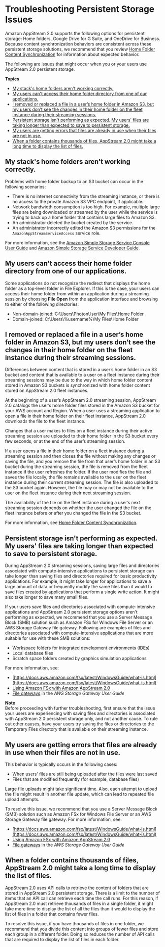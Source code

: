 # Troubleshooting Persistent Storage Issues<a name="troubleshooting-persistent-storage"></a>

Amazon AppStream 2\.0 supports the following options for persistent storage: Home folders, Google Drive for G Suite, and OneDrive for Business\. Because content synchronization behaviors are consistent across these persistent storage solutions, we recommend that you review [Home Folder Content Synchronization](home-folders.md#home-folders-content-synchronization) for information about expected behavior\.

The following are issues that might occur when you or your users use AppStream 2\.0 persistent storage\. 

**Topics**
+ [My stack's home folders aren't working correctly\.](#troubleshooting-s3-failures)
+ [My users can't access their home folder directory from one of our applications\.](#alternate-path-accessing-home-folders)
+ [I removed or replaced a file in a user’s home folder in Amazon S3, but my users don’t see the changes in their home folder on the fleet instance during their streaming sessions\.](#removed-replaced-folder-in-s3-users-dont-see-changes-on-fleet-instance)
+ [Persistent storage isn't performing as expected\. My users' files are taking longer than expected to save to persistent storage\.](#troubleshooting-persistent-storage-applications-take-long-time-to-save-to-home-folder)
+ [My users are getting errors that files are already in use when their files are not in use\.](#troubleshooting-persistent-storage-application-errors-files-already-in-use)
+ [When a folder contains thousands of files, AppStream 2\.0 might take a long time to display the list of files\.](#troubleshooting-persistent-storage-delay-listing-thousands-of-files-in-folder)

## My stack's home folders aren't working correctly\.<a name="troubleshooting-s3-failures"></a>

Problems with home folder backup to an S3 bucket can occur in the following scenarios:
+ There is no internet connectivity from the streaming instance, or there is no access to the private Amazon S3 VPC endpoint, if applicable\.
+ Network bandwidth consumption is too high\. For example, multiple large files are being downloaded or streamed by the user while the service is trying to back up a home folder that contains large files to Amazon S3\.
+ An administrator deleted the bucket created by the service\.
+ An administrator incorrectly edited the Amazon S3 permissions for the `AmazonAppStreamServiceAccess` service role\.

For more information, see the [Amazon Simple Storage Service Console User Guide](https://docs.aws.amazon.com/AmazonS3/latest/user-guide/) and [Amazon Simple Storage Service Developer Guide](https://docs.aws.amazon.com/AmazonS3/latest/dev/)\.

## My users can't access their home folder directory from one of our applications\.<a name="alternate-path-accessing-home-folders"></a>

Some applications do not recognize the redirect that displays the home folder as a top\-level folder in File Explorer\. If this is the case, your users can access their home folder from within an application during a streaming session by choosing **File Open** from the application interface and browsing to either of the following directories: 
+ Non\-domain\-joined: C:\\Users\\PhotonUser\\My Files\\Home Folder
+ Domain\-joined: C:\\Users\\%username%\\My Files\\Home Folder

## I removed or replaced a file in a user’s home folder in Amazon S3, but my users don’t see the changes in their home folder on the fleet instance during their streaming sessions\.<a name="removed-replaced-folder-in-s3-users-dont-see-changes-on-fleet-instance"></a>

Differences between content that is stored in a user’s home folder in an S3 bucket and content that is available to a user on a fleet instance during their streaming sessions may be due to the way in which home folder content stored in Amazon S3 buckets is synchronized with home folder content stored on AppStream 2\.0 fleet instances\. 

At the beginning of a user’s AppStream 2\.0 streaming session, AppStream 2\.0 catalogs the user’s home folder files stored in the Amazon S3 bucket for your AWS account and Region\. When a user uses a streaming application to open a file in their home folder on their fleet instance, AppStream 2\.0 downloads the file to the fleet instance\. 

Changes that a user makes to files on a fleet instance during their active streaming session are uploaded to their home folder in the S3 bucket every few seconds, or at the end of the user’s streaming session\. 

If a user opens a file in their home folder on a fleet instance during a streaming session and then closes the file without making any changes or saving the file, and you remove the file from that user’s home folder in an S3 bucket during the streaming session, the file is removed from the fleet instance if the user refreshes the folder\. If the user modifies the file and saves the file locally, the file remains available to the user on the fleet instance during their current streaming session\. The file is also uploaded to the S3 bucket again\. However, the file may or may not be available to the user on the fleet instance during their next streaming session\. 

The availability of the file on the fleet instance during a user’s next streaming session depends on whether the user changed the file on the fleet instance before or after you changed the file in the S3 bucket\.

For more information, see [Home Folder Content Synchronization](home-folders.md#home-folders-content-synchronization)\.

## Persistent storage isn't performing as expected\. My users' files are taking longer than expected to save to persistent storage\.<a name="troubleshooting-persistent-storage-applications-take-long-time-to-save-to-home-folder"></a>

During AppStream 2\.0 streaming sessions, saving large files and directories associated with compute\-intensive applications to persistent storage can take longer than saving files and directories required for basic productivity applications\. For example, it might take longer for applications to save a large amount of data or frequently modify the same files than it would to save files created by applications that perform a single write action\. It might also take longer to save many small files\.

If your users save files and directories associated with compute\-intensive applications and AppStream 2\.0 persistent storage options aren't performing as expected, we recommend that you use a Server Message Block \(SMB\) solution such as Amazon FSx for Windows File Server or an AWS Storage Gateway file gateway\. Following are examples of files and directories associated with compute\-intensive applications that are more suitable for use with these SMB solutions:
+ Workspace folders for integrated development environments \(IDEs\)
+ Local database files
+ Scratch space folders created by graphics simulation applications

For more information, see:
+  [https://docs.aws.amazon.com/fsx/latest/WindowsGuide/what-is.html](https://docs.aws.amazon.com/fsx/latest/WindowsGuide/what-is.html)
+ [Using Amazon FSx with Amazon AppStream 2\.0 ](https://aws.amazon.com/blogs/desktop-and-application-streaming/using-amazon-fsx-with-amazon-appstream-2-0/)
+ [File gateways](https://docs.aws.amazon.com/storagegateway/latest/userguide/StorageGatewayConcepts.html#file-gateway-concepts) in the *AWS Storage Gateway User Guide*

**Note**  
Before proceeding with further troubleshooting, first ensure that the issue your users are experiencing with saving files and directories is associated with AppStream 2\.0 persistent storage only, and not another cause\. To rule out other causes, have your users try saving the files or directories to the Temporary Files directory that is available on their streaming instance\.

## My users are getting errors that files are already in use when their files are not in use\.<a name="troubleshooting-persistent-storage-application-errors-files-already-in-use"></a>

This behavior is typically occurs in the following cases:
+ When users' files are still being uploaded after the files were last saved 
+ Files that are modified frequently \(for example, database files\)

Large file uploads might take significant time\. Also, each attempt to upload the file might result in another file update, which can lead to repeated file upload attempts\.

To resolve this issue, we recommend that you use a Server Message Block \(SMB\) solution such as Amazon FSx for Windows File Server or an AWS Storage Gateway file gateway\. For more information, see:
+  [https://docs.aws.amazon.com/fsx/latest/WindowsGuide/what-is.html](https://docs.aws.amazon.com/fsx/latest/WindowsGuide/what-is.html)
+ [Using Amazon FSx with Amazon AppStream 2\.0 ](https://aws.amazon.com/blogs/desktop-and-application-streaming/using-amazon-fsx-with-amazon-appstream-2-0/)
+ [File gateways](https://docs.aws.amazon.com/storagegateway/latest/userguide/StorageGatewayConcepts.html#file-gateway-concepts) in the *AWS Storage Gateway User Guide*

## When a folder contains thousands of files, AppStream 2\.0 might take a long time to display the list of files\.<a name="troubleshooting-persistent-storage-delay-listing-thousands-of-files-in-folder"></a>

AppStream 2\.0 uses API calls to retrieve the content of folders that are stored in AppStream 2\.0 persistent storage\. There is a limit to the number of items that an API call can retrieve each time the call runs\. For this reason, if AppStream 2\.0 must retrieve thousands of files in a single folder, it might take more time to display the list of all the files than it would to display the list of files in a folder that contains fewer files\.

To resolve this issue, if you have thousands of files in one folder, we recommend that you divide this content into groups of fewer files and store each group in a different folder\. Doing so reduces the number of API calls that are required to display the list of files in each folder\. 
